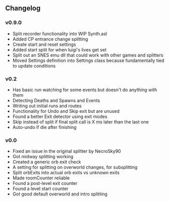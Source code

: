 ## Changelog

### v0.9.0
- Split recorder functionality into WIP Synth.asl
- Added CP entrance change splitting
- Create start and reset settings
- Added start split for when luigi's lives get set
- Split out an SNES emu dll that could work with other games and splitters
- Moved Settings definition into Settings class because fundamentally tied to update conditions

### v0.2
- Has basic run watching for some events but doesn't do anything with them
- Detecting Deaths and Spawns and Events
- Writing out initial runs and routes
- Functionality for Undo and Skip exit but are unused
- Found a better Exit detector using exit modes
- Skip instead of split if final split call is X ms later than the last one
- Auto-undo if die after finishing

### v0.0
- Fixed an issue in the original splitter by NecroSky90
- Got midway splitting working
- Created a generic orb exit check
- A setting for splitting on overworld changes, for subsplitting
- Split orbExits into actual orb exits vs unknown exits
- Made roomCounter reliable
- Found a post-level exit counter
- Found a level start counter
- Got good default overworld and intro splitting
